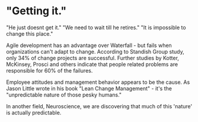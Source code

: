 # "Getting it."

"He just doesnt get it." "We need to wait till he retires." "It is impossible to change this place."

Agile development has an advantage over Waterfall - but fails when organizations can't adapt to change. According to Standish Group study, only 34% of change projects are successful. Further studies by Kotter, McKinsey, Prosci and others indicate that people related problems are responsible for 60% of the failures. 

Employee attitudes and management behavior appears to be the cause. As Jason Little wrote in his book "Lean Change Management" - it's the "unpredictable nature of those pesky humans."

In another field, Neuroscience, we are discovering that much of this 'nature' is actually predictable.



